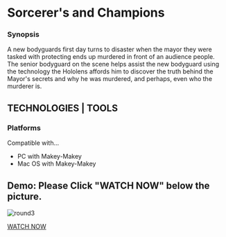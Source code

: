 # Sorcerer's and Champions

### Synopsis
<p>A new bodyguards first day turns to disaster when the mayor they were tasked with protecting ends up murdered in front of an audience people. The senior bodyguard on the scene helps assist the new bodyguard using the technology the Hololens affords him to discover the truth behind the Mayor's secrets and why he was murdered, and perhaps, even who the murderer is.</p>

## TECHNOLOGIES | TOOLS

### Platforms
<p>Compatible with...</p>
<ul>
  <li>PC with Makey-Makey</li>
  <li>Mac OS with Makey-Makey</li>
</ul>

## Demo: Please Click "WATCH NOW" below the picture.
![round3](https://github.com/danieljcoh/sorcerers-and-champs/assets/37455228/f31422dd-36fe-4004-ad80-fb0f06e89d24)

<a href="https://www.youtube.com/watch?v=KrLplIw_Syw">WATCH NOW</a>
